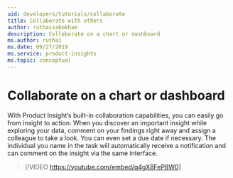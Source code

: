 ```yaml
---
uid: developers/tutorials/collaborate
title: Collaborate with others
author: ruthaisabokhae
description: Collaborate on a chart or dashboard
ms.author: ruthai
ms.date: 09/27/2019
ms.service: product-insights
ms.topic: conceptual
---
```


# Collaborate on a chart or dashboard

With Product Insight’s built-in collaboration capabilities, you can easily go from insight to action. When you discover an important insight while exploring your data, comment on your findings right away and assign a colleague to take a look.  You can even set a due date if necessary. The individual you name in the task will automatically receive a notification and can comment on the insight via the same interface.

>[!VIDEO https://youtube.com/embed/q4gX8FeP8W0] 
